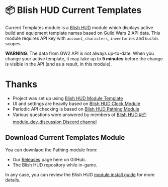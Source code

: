 # 📦 Blish HUD Current Templates
Current Templates module is a [Blish HUD](https://blishhud.com/) module which displays active build and equipment template names based on Guild Wars 2 API data. This module requires API key with `account`, `characters`, `inventories` and `builds` scopes.

**WARNING**: The data from GW2 API is not always up-to-date. When you change your active template, it may take up to **5 minutes** before the change is visible in the API (and as a result, in this module).

# Thanks
- Project was set up using [Blish HUD Module Template](https://github.com/blish-hud/Module-Template)
- UI and settings are heavily based on [Blish HUD Clock Module](https://github.com/manlaan/BlishHud-Clock)
- Periodic API checking is based on [Blish HUD Pathing Module](https://github.com/blish-hud/Pathing)
- Various questions were answered by members of [Blish HUD #📦module_dev_discussion Discord channel](https://discord.gg/HzAV82d)

## Download Current Templates Module

You can downlaod the Pathing module from:
- Our [Releases](https://github.com/lk0001/Blish-HUD-Current-Templates/releases) page here on GitHub.
- The Blish HUD repository while in-game.

In any case, you can review the Blish HUD [module install guide](https://blishhud.com/docs/user/installing-modules) for more details.

<!--
## For Contributors

Pull requests are welcome.  You are encouraged to join the discussion in the [Blish HUD #📦module_dev_discussion Discord channel](https://discord.gg/HzAV82d) or discuss with us through a [submitted issue](https://github.com/lk0001/Blish-HUD-Current-Templates/issues/new).

### Building Current Templates Module

#### Instructions

TODO

### License

Licensed under the [MIT License](https://choosealicense.com/licenses/mit/)
-->
